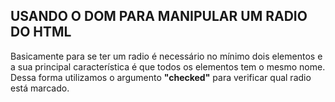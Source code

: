 ## USANDO O DOM PARA MANIPULAR UM RADIO DO HTML

Basicamente para se ter um radio é necessário no mínimo dois elementos e a sua principal característica é que todos os elementos tem o mesmo nome. Dessa forma utilizamos o argumento **"checked"** para verificar qual radio está marcado.
